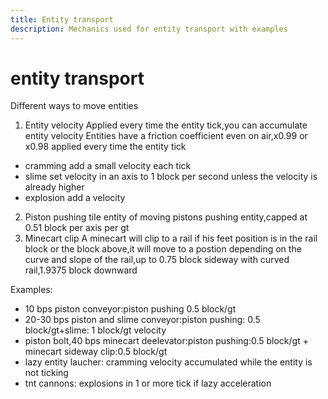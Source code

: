```yaml
---
title: Entity transport
description: Mechanics used for entity transport with examples
---
```


# entity transport

Different ways to move entities
1. Entity velocity
Applied every time the entity tick,you can accumulate entity velocity
Entities have a friction coefficient even on air,x0.99 or x0.98 applied every time the entity tick
- cramming
add a small velocity each tick
- slime
set velocity in an axis to 1 block per second unless the velocity is already higher
- explosion
add a velocity
2. Piston pushing
tile entity of moving pistons pushing entity,capped at 0.51 block per axis per gt
3. Minecart clip
A minecart will clip to a rail if his feet position is in the rail block or the block above,it will move to a postion depending on the curve and slope of the rail,up to 0.75 block sideway with curved rail,1.9375 block downward

Examples:
- 10 bps piston conveyor:piston pushing 0.5 block/gt
- 20-30 bps piston and slime conveyor:piston pushing: 0.5 block/gt+slime: 1 block/gt velocity
- piston bolt,40 bps minecart deelevator:piston pushing:0.5 block/gt + minecart sideway clip:0.5 block/gt
- lazy entity laucher: cramming velocity accumulated while the entity is not ticking
- tnt cannons: explosions in 1 or more tick if lazy acceleration